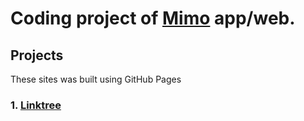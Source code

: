 # Coding project of [Mimo](https://mimo.org/) app/web.
## Projects
These sites was built using GitHub Pages
### 1. [Linktree](https://efedevdaniel.github.io/Mimo-Frontend-Projects/Linktree/index.html)
